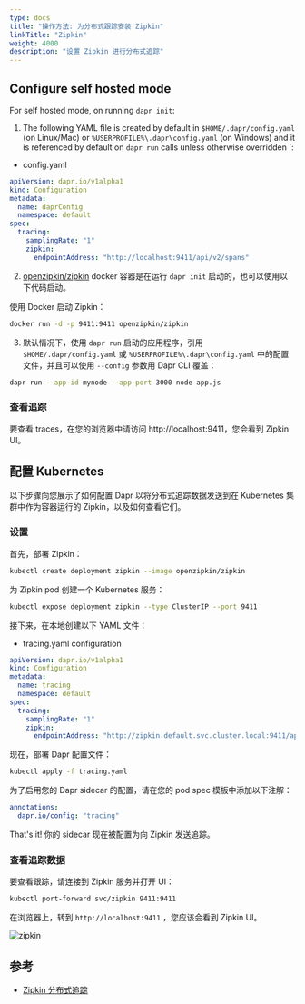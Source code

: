 ```yaml
---
type: docs
title: "操作方法: 为分布式跟踪安装 Zipkin"
linkTitle: "Zipkin"
weight: 4000
description: "设置 Zipkin 进行分布式追踪"
---
```


## Configure self hosted mode

For self hosted mode, on running `dapr init`:

1. The following YAML file is created by default in `$HOME/.dapr/config.yaml` (on Linux/Mac) or `%USERPROFILE%\.dapr\config.yaml` (on Windows) and it is referenced by default on `dapr run` calls unless otherwise overridden `:

* config.yaml

```yaml
apiVersion: dapr.io/v1alpha1
kind: Configuration
metadata:
  name: daprConfig
  namespace: default
spec:
  tracing:
    samplingRate: "1"
    zipkin:
      endpointAddress: "http://localhost:9411/api/v2/spans"
```

2. [openzipkin/zipkin](https://hub.docker.com/r/openzipkin/zipkin/) docker 容器是在运行 `dapr init` 启动的，也可以使用以下代码启动。

使用 Docker 启动 Zipkin：

```bash
docker run -d -p 9411:9411 openzipkin/zipkin
```

3. 默认情况下，使用 `dapr run` 启动的应用程序，引用 `$HOME/.dapr/config.yaml` 或 `%USERPROFILE%\.dapr\config.yaml` 中的配置文件，并且可以使用 `--config` 参数用 Dapr CLI 覆盖：

```bash
dapr run --app-id mynode --app-port 3000 node app.js
```
### 查看追踪
要查看 traces，在您的浏览器中请访问 http://localhost:9411，您会看到 Zipkin UI。

## 配置 Kubernetes

以下步骤向您展示了如何配置 Dapr 以将分布式追踪数据发送到在 Kubernetes 集群中作为容器运行的 Zipkin，以及如何查看它们。

### 设置

首先，部署 Zipkin：

```bash
kubectl create deployment zipkin --image openzipkin/zipkin
```

为 Zipkin pod 创建一个 Kubernetes 服务：

```bash
kubectl expose deployment zipkin --type ClusterIP --port 9411
```

接下来，在本地创建以下 YAML 文件：

* tracing.yaml configuration

```yaml
apiVersion: dapr.io/v1alpha1
kind: Configuration
metadata:
  name: tracing
  namespace: default
spec:
  tracing:
    samplingRate: "1"
    zipkin:
      endpointAddress: "http://zipkin.default.svc.cluster.local:9411/api/v2/spans"
```

现在，部署 Dapr 配置文件：

```bash
kubectl apply -f tracing.yaml
```

为了启用您的 Dapr sidecar 的配置，请在您的 pod spec 模板中添加以下注解：

```yml
annotations:
  dapr.io/config: "tracing"
```

That's it! 你的 sidecar 现在被配置为向 Zipkin 发送追踪。

### 查看追踪数据

要查看跟踪，请连接到 Zipkin 服务并打开 UI：

```bash
kubectl port-forward svc/zipkin 9411:9411
```

在浏览器上，转到 `http://localhost:9411` ，您应该会看到 Zipkin UI。

![zipkin](/images/zipkin_ui.png)

## 参考
- [Zipkin 分布式追踪](https://zipkin.io/)
